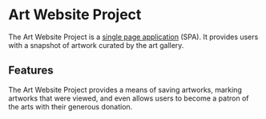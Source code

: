 # Art Website Project

The Art Website Project is a [single page application](https://en.wikipedia.org/wiki/Single-page_application) (SPA). It provides users with a snapshot of artwork curated by the art gallery.

## Features
The Art Website Project provides a means of saving artworks, marking artworks that were viewed, and even allows users to become a patron of the arts with their generous donation.

[](https://github.com/djinyi/phase-1-project-art-show/blob/main/video1977004786.gif)
